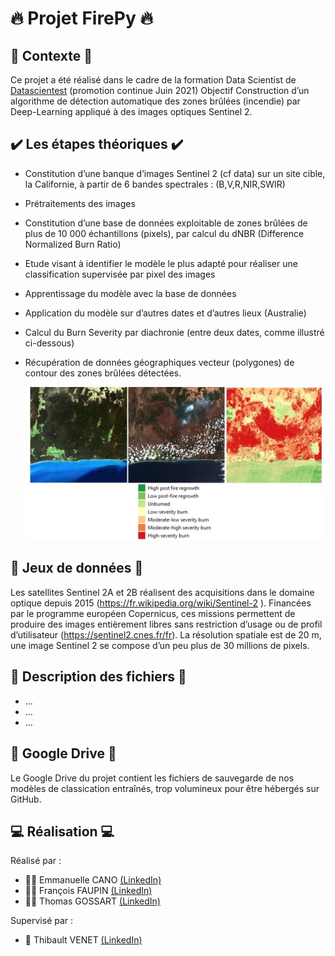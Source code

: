 # :fire: Projet FirePy :fire:

## :mage: Contexte :mage:
Ce projet a été réalisé dans le cadre de la formation Data Scientist de [Datascientest](https://datascientest.com/) (promotion continue Juin 2021) 
Objectif
Construction d’un algorithme de détection automatique des zones brûlées (incendie) par Deep-Learning appliqué à des images optiques Sentinel 2.

## :heavy_check_mark: Les étapes théoriques :heavy_check_mark:
- Constitution d’une banque d’images Sentinel 2 (cf data) sur un site cible, la Californie, à partir de 6 bandes spectrales : (B,V,R,NIR,SWIR)
- Prétraitements des images
- Constitution d’une base de données exploitable de zones brûlées de plus de 10 000 échantillons (pixels), par calcul du dNBR (Difference Normalized Burn Ratio)
- Etude visant à identifier le modèle le plus adapté pour réaliser une classification supervisée par pixel des images
- Apprentissage du modèle avec la base de données
- Application du modèle sur d’autres dates et d’autres lieux (Australie)
- Calcul du Burn Severity par diachronie (entre deux dates, comme illustré ci-dessous)
- Récupération de données géographiques vecteur (polygones) de contour des zones brûlées détectées.

   ![exemple.jpg](https://raw.githubusercontent.com/DataScientest-Studio/firepy/main/exemple.jpg?token=AHPOTTHVED75FDOAWCFXHDLBBCEJI)
 
## :page_with_curl: Jeux de données :page_with_curl:
Les satellites Sentinel 2A et 2B réalisent des acquisitions dans le domaine optique depuis 2015 (https://fr.wikipedia.org/wiki/Sentinel-2 ). Financées par le programme européen Copernicus, ces missions permettent de produire des images entièrement libres sans restriction d’usage ou de profil d’utilisateur (https://sentinel2.cnes.fr/fr).
La résolution spatiale est de 20 m, une image Sentinel 2 se compose d’un peu plus de 30 millions de pixels.

## :bookmark_tabs: Description des fichiers :bookmark_tabs:
-	…
-	…
-	…

## :floppy_disk: Google Drive :floppy_disk:
Le Google Drive du projet contient les fichiers de sauvegarde de nos modèles de classication entraînés, trop volumineux pour être hébergés sur GitHub. 

## :computer: Réalisation :computer:
Réalisé par :
*	:fairy_woman: Emmanuelle CANO [(LinkedIn)](https://www.linkedin.com/in/emmanuelle-cano-4b845940/)
*	:superhero_man: François FAUPIN [(LinkedIn)](https://www.linkedin.com/in/fran%C3%A7ois-faupin-03259418/)
*	:zombie_man: Thomas GOSSART [(LinkedIn)](https://www.linkedin.com/in/gossartt/)

Supervisé par :
*	:genie: Thibault VENET [(LinkedIn)](https://www.linkedin.com/in/thibault-venet-49b1b5188/)

